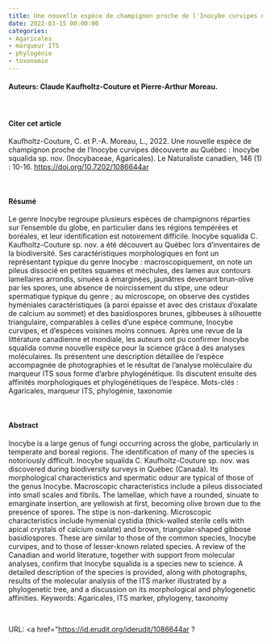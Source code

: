 ```yaml
---
title: Une nouvelle espèce de champignon proche de l'Inocybe curvipes découverte au Québec; Inocybe squalida sp. nov. (Inocybaceae, Agarigales)
date: 2022-03-15 00:00:00
categories: 
- Agaricales
- marqueur ITS
- phylogénie
- toxonomie
---
```



#### Auteurs: Claude Kaufholtz-Couture et Pierre-Arthur Moreau.
<p>&nbsp; </p>


#### Citer cet article
Kaufholtz-Couture, C. et P.-A. Moreau, L., 2022. Une nouvelle espèce de champignon
proche de l’Inocybe curvipes découverte au Québec : Inocybe squalida sp. nov. (Inocybaceae,
Agaricales). Le Naturaliste canadien, 146 (1) : 10-16. https://doi.org/10.7202/1086644ar
<p>&nbsp; </p>


#### Résumé
Le genre Inocybe regroupe plusieurs espèces de champignons réparties sur l’ensemble du globe, en particulier dans les
régions tempérées et boréales, et leur identification est notoirement difficile. Inocybe squalida C. Kaufholtz-Couture
sp. nov. a été découvert au Québec lors d’inventaires de la biodiversité. Ses caractéristiques morphologiques en font un
représentant typique du genre Inocybe : macroscopiquement, on note un pileus dissocié en petites squames et méchules,
des lames aux contours lamellaires arrondis, sinuées à émarginées, jaunâtres devenant brun-olive par les spores, une
absence de noircissement du stipe, une odeur spermatique typique du genre ; au microscope, on observe des cystides
hyméniales caractéristiques (à paroi épaisse et avec des cristaux d’oxalate de calcium au sommet) et des basidiospores
brunes, gibbeuses à silhouette triangulaire, comparables à celles d’une espèce commune, Inocybe curvipes, et d’espèces
voisines moins connues. Après une revue de la littérature canadienne et mondiale, les auteurs ont pu confirmer Inocybe
squalida comme nouvelle espèce pour la science grâce à des analyses moléculaires. Ils présentent une description
détaillée de l’espèce accompagnée de photographies et le résultat de l’analyse moléculaire du marqueur ITS sous forme
d’arbre phylogénétique. Ils discutent ensuite des affinités morphologiques et phylogénétiques de l’espèce.
Mots-clés : Agaricales, marqueur ITS, phylogénie, taxonomie
<p>&nbsp; </p>


#### Abstract
Inocybe is a large genus of fungi occurring across the globe, particularly in temperate and boreal regions. The identification
of many of the species is notoriously difficult. Inocybe squalida C. Kaufholtz-Couture sp. nov. was discovered during
biodiversity surveys in Québec (Canada). Its morphological characteristics and spermatic odour are typical of those of
the genus Inocybe. Macroscopic characteristics include a pileus dissociated into small scales and fibrils. The lamellae,
which have a rounded, sinuate to emarginate insertion, are yellowish at first, becoming olive brown due to the presence
of spores. The stipe is non-darkening. Microscopic characteristics include hymenial cystidia (thick-walled sterile cells
with apical crystals of calcium oxalate) and brown, triangular-shaped gibbose basidiospores. These are similar to those
of the common species, Inocybe curvipes, and to those of lesser-known related species. A review of the Canadian and
world literature, together with support from molecular analyses, confirm that Inocybe squalida is a species new to science.
A detailed description of the species is provided, along with photographs, results of the molecular analysis of the ITS
marker illustrated by a phylogenetic tree, and a discussion on its morphological and phylogenetic affinities.
Keywords: Agaricales, ITS marker, phylogeny, taxonomy
<p>&nbsp; </p>


URL: <a href="https://id.erudit.org/iderudit/1086644ar</a> ?<br />
<p>&nbsp; </p>



